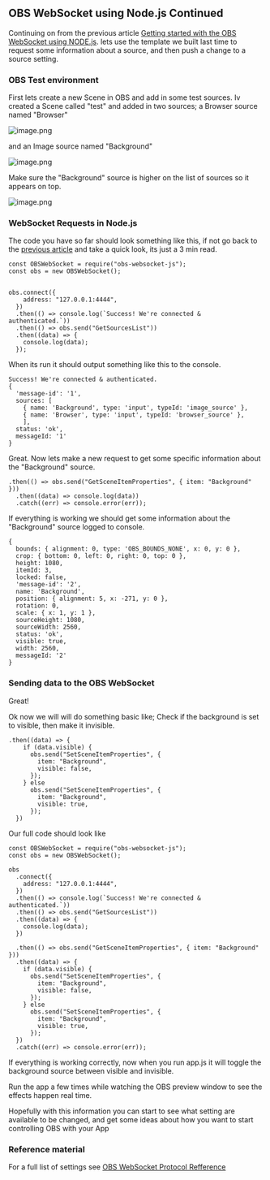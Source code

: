 ## OBS WebSocket using Node.js Continued

Continuing on from the previous article [Getting started with the OBS WebSocket using NODE.js](https://alecjeay.hashnode.dev/getting-started-with-the-obs-websocket-using-nodejs). lets use the template we built last time to request some information about a source, and then push a change to a source setting.

### OBS Test environment

First lets create a new Scene in OBS and add in some test sources. Iv created a Scene called "test" and added in two sources; a Browser source named "Browser"




![image.png](https://cdn.hashnode.com/res/hashnode/image/upload/v1649812142796/pbs_82DBu.png)


and an Image source named "Background"


![image.png](https://cdn.hashnode.com/res/hashnode/image/upload/v1649812166204/kW7nKDHbf.png)


Make sure the "Background" source is higher on the list of sources so it appears on top.


![image.png](https://cdn.hashnode.com/res/hashnode/image/upload/v1649812252717/8UX7IPPKG.png)

### WebSocket Requests in Node.js

The code you have so far should look something like this, if not go back to the [previous article](https://alecjeay.hashnode.dev/getting-started-with-the-obs-websocket-using-nodejs) and take a quick look, its just a 3 min read. 

```
const OBSWebSocket = require("obs-websocket-js");
const obs = new OBSWebSocket();


obs.connect({
    address: "127.0.0.1:4444",
  })
  .then(() => console.log(`Success! We're connected & authenticated.`))
  .then(() => obs.send("GetSourcesList"))
  .then((data) => {
    console.log(data);
  });
```

When its run it should output something like this to the console.

```
Success! We're connected & authenticated.
{
  'message-id': '1',
  sources: [
    { name: 'Background', type: 'input', typeId: 'image_source' },
    { name: 'Browser', type: 'input', typeId: 'browser_source' },
    ],
  status: 'ok',
  messageId: '1'
}
```

Great. Now lets make a new request to get some specific information about the "Background" source.

```
.then(() => obs.send("GetSceneItemProperties", { item: "Background" }))
  .then((data) => console.log(data))
  .catch((err) => console.error(err));
```

If everything is working we should get some information about the "Background" source logged to console.

```
{
  bounds: { alignment: 0, type: 'OBS_BOUNDS_NONE', x: 0, y: 0 },
  crop: { bottom: 0, left: 0, right: 0, top: 0 },
  height: 1080,
  itemId: 3,
  locked: false,
  'message-id': '2',
  name: 'Background',
  position: { alignment: 5, x: -271, y: 0 },
  rotation: 0,
  scale: { x: 1, y: 1 },
  sourceHeight: 1080,
  sourceWidth: 2560,
  status: 'ok',
  visible: true,
  width: 2560,
  messageId: '2'
}
```

### Sending data to the OBS WebSocket
Great!

Ok now we will will do something basic like; Check if the background is set to visible, then make it invisible.

```
.then((data) => {
    if (data.visible) {
      obs.send("SetSceneItemProperties", {
        item: "Background",
        visible: false,
      });
    } else
      obs.send("SetSceneItemProperties", {
        item: "Background",
        visible: true,
      });
  })
```

Our full code should look like
```
const OBSWebSocket = require("obs-websocket-js");
const obs = new OBSWebSocket();

obs
  .connect({
    address: "127.0.0.1:4444",
  })
  .then(() => console.log(`Success! We're connected & authenticated.`))
  .then(() => obs.send("GetSourcesList"))
  .then((data) => {
    console.log(data);
  })

  .then(() => obs.send("GetSceneItemProperties", { item: "Background" }))
  .then((data) => {
    if (data.visible) {
      obs.send("SetSceneItemProperties", {
        item: "Background",
        visible: false,
      });
    } else
      obs.send("SetSceneItemProperties", {
        item: "Background",
        visible: true,
      });
  })
  .catch((err) => console.error(err));
```

If everything is working correctly, now when you run app.js it will toggle the background source between visible and invisible.

Run the app a few times while watching the OBS preview window to see the effects happen real time.

Hopefully with this information you can start to see what setting are available to be changed, and get some ideas about how you want to start controlling OBS with your App

### Reference material
For a full list of settings see [OBS WebSocket Protocol Refference](https://github.com/obsproject/obs-websocket/blob/4.x-current/docs/generated/protocol.md)



